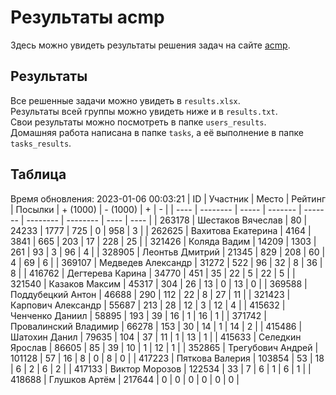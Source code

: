 # Результаты acmp
Здесь можно увидеть результаты решения задач на сайте [acmp](https://acmp.ru). 

## Результаты
Все решенные задачи можно увидеть в `results.xlsx`.  
Результаты всей группы можно увидеть ниже и в `results.txt`.  
Свои результаты можно посмотреть в папке `users_results`.  
Домашняя работа написана в папке `tasks`, а её выполнение в папке `tasks_results`.

## Таблица
Время обновления: 2023-01-06 00:03:21
| ID   | Участник | Место | Рейтинг | Посылки | + (1000) | - (1000) | +    | -    |
| ---- | -------- | ----- | ------- | ------- | -------- | -------- | ---- | ---- |
| 263178 | Шестаков Вячеслав | 80 | 24233 | 1777 | 725 | 0 | 958 | 3 |
| 262625 | Вахитова Екатерина | 4164 | 3841 | 665 | 203 | 17 | 228 | 25 |
| 321426 | Коляда Вадим | 14209 | 1303 | 261 | 93 | 3 | 96 | 4 |
| 328905 | Леонтьв Дмитрий | 21345 | 829 | 208 | 60 | 4 | 69 | 6 |
| 369107 | Медведев Александр | 31272 | 522 | 96 | 32 | 8 | 36 | 8 |
| 416762 | Дегтерева Карина | 34770 | 451 | 35 | 22 | 5 | 22 | 5 |
| 321540 | Казаков Максим | 45317 | 304 | 26 | 13 | 0 | 13 | 0 |
| 369588 | Поддубецкий Антон | 46688 | 290 | 112 | 22 | 8 | 27 | 11 |
| 321423 | Карпович Александр | 55687 | 213 | 28 | 12 | 3 | 12 | 4 |
| 415632 | Ченченко Даниил | 58895 | 193 | 39 | 16 | 1 | 16 | 1 |
| 371742 | Провалинский Владимир | 66278 | 153 | 30 | 14 | 1 | 14 | 2 |
| 415486 | Шатохин Данил | 79635 | 104 | 37 | 11 | 1 | 13 | 1 |
| 415633 | Селедкин Ярослав | 86605 | 85 | 39 | 10 | 1 | 12 | 1 |
| 352865 | Трегубович Андрей | 101128 | 57 | 16 | 8 | 0 | 8 | 0 |
| 417223 | Пяткова Валерия | 103854 | 53 | 18 | 6 | 2 | 6 | 2 |
| 417133 | Виктор Морозов | 122534 | 33 | 7 | 6 | 1 | 6 | 1 |
| 418688 | Глушков Артём | 217644 | 0 | 0 | 0 | 0 | 0 | 0 |
